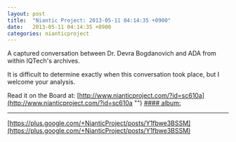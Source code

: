```yaml
---
layout: post
title:  "Niantic Project: 2013-05-11 04:14:35 +0900"
date:   2013-05-11 04:14:35 +0900
categories: nianticproject
---
```

A captured conversation between Dr. Devra Bogdanovich and ADA from within IQTech's archives.

It is difficult to determine exactly when this conversation took place, but I welcome your analysis.

Read it on the Board at: [http://www.nianticproject.com/?id=sc610a](http://www.nianticproject.com/?id=sc610a "")
[#### album: ](https://plus.google.com/photos/105211554081025512763/albums/5876430941926806017 "")
- - -
[https://plus.google.com/+NianticProject/posts/Y1fbwe3BSSM](https://plus.google.com/+NianticProject/posts/Y1fbwe3BSSM)
